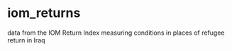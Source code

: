 # iom_returns
data from the IOM Return Index measuring conditions in places of refugee return in Iraq
